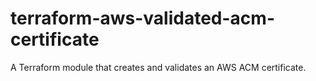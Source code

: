 # terraform-aws-validated-acm-certificate
A Terraform module that creates and validates an AWS ACM certificate.
